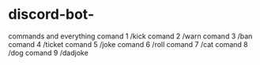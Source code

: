 # discord-bot-
commands and everything
comand 1 /kick
comand 2 /warn
comand 3 /ban
comand 4 /ticket
comand 5 /joke
comand 6 /roll
comand 7 /cat
comand 8 /dog
comand 9 /dadjoke

